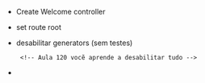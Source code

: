 -  Create Welcome controller
- set route root
-  desabilitar generators (sem testes)

        <!-- Aula 120 vocẽ aprende a desabilitar tudo -->


- 